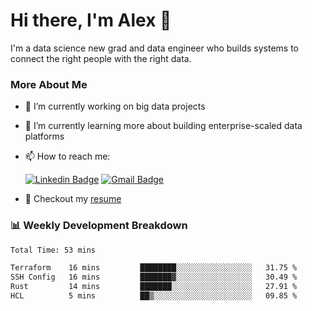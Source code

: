 # Hi there, I'm Alex  👋

I'm a data science new grad and data engineer who builds systems to connect the right people with the right data. 

### More About Me

- 🔭 I’m currently working on big data projects
- 🌱 I’m currently learning more about building enterprise-scaled data platforms
- 📫 How to reach me:

  [![Linkedin Badge](https://img.shields.io/badge/LinkedIn-0077B5?style=for-the-badge&logo=linkedin&logoColor=white)](https://www.linkedin.com/in/alex-chen-112523chen/) [![Gmail Badge](https://img.shields.io/badge/Gmail-D14836?style=for-the-badge&logo=gmail&logoColor=white)](mailto:itsalexchen@gmail.com)
- 📝 Checkout my [resume](https://itsalexchen.vercel.app/AlexChenResume.pdf)



### 📊 Weekly Development Breakdown
<!--START_SECTION:waka-->

```txt
Total Time: 53 mins

Terraform    16 mins         ████████░░░░░░░░░░░░░░░░░   31.75 %
SSH Config   16 mins         ███████▓░░░░░░░░░░░░░░░░░   30.49 %
Rust         14 mins         ███████░░░░░░░░░░░░░░░░░░   27.91 %
HCL          5 mins          ██▒░░░░░░░░░░░░░░░░░░░░░░   09.85 %
```

<!--END_SECTION:waka-->
